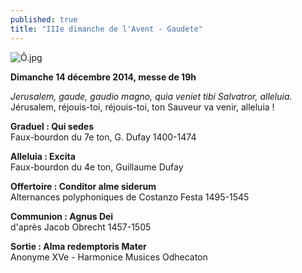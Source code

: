 ```yaml
---
published: true
title: "IIIe dimanche de l'Avent - Gaudete"
---
```


![Ô.jpg](/images/Ô.jpg)


**Dimanche 14 décembre 2014, messe de 19h**

*Jerusalem, gaude, gaudio magno, quia veniet tibi Salvatror, alleluia.*  
Jérusalem, réjouis-toi, réjouis-toi, ton Sauveur va venir, alleluia !

**Graduel : Qui sedes**  
Faux-bourdon du 7e ton, G. Dufay 1400-1474

**Alleluia : Excita**  
Faux-bourdon du 4e ton, Guillaume Dufay

**Offertoire : Conditor alme siderum**  
Alternances polyphoniques de Costanzo Festa 1495-1545

**Communion : Agnus Dei**  
d'après Jacob Obrecht 1457-1505

**Sortie : Alma redemptoris Mater**  
Anonyme XVe - Harmonice Musices Odhecaton